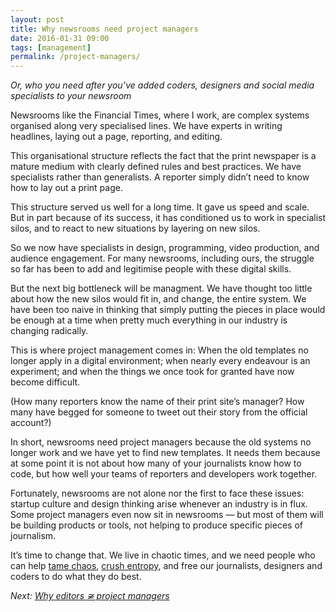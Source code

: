 ```yaml
---
layout: post
title: Why newsrooms need project managers
date: 2016-01-31 09:00
tags: [management]
permalink: /project-managers/
---
```

*Or, who you need after you’ve added coders, designers and social media specialists to your newsroom*

Newsrooms like the Financial Times, where I work, are complex systems organised along very specialised lines. We have experts in writing headlines, laying out a page, reporting, and editing.

This organisational structure reflects the fact that the print newspaper is a mature medium with clearly defined rules and best practices. We have specialists rather than generalists. A reporter simply didn’t need to know how to lay out a print page.

This structure served us well for a long time. It gave us speed and scale. But in part because of its success, it has conditioned us to work in specialist silos, and to react to new situations by layering on new silos.

So we now have specialists in design, programming, video production, and audience engagement. For many newsrooms, including ours, the struggle so far has been to add and legitimise people with these digital skills. 

But the next big bottleneck will be managment. We have thought too little about how the new silos would fit in, and change, the entire system. We have been too naive in thinking that simply putting the pieces in place would be enough at a time when pretty much everything in our industry is changing radically.

This is where project management comes in: When the old templates no longer apply in a digital environment; when nearly every endeavour is an experiment; and when the things we once took for granted have now become difficult. 

(How many reporters know the name of their print site’s manager? How many have begged for someone to tweet out their story from the official account?)

In short, newsrooms need project managers because the old systems no longer work and we have yet to find new templates. It needs them because at some point it is not about how many of your journalists know how to code, but how well your teams of reporters and developers work together.

Fortunately, newsrooms are not alone nor the first to face these issues: startup culture and design thinking arise whenever an industry is in flux. Some project managers even now sit in newsrooms &mdash; but most of them will be building products or tools, not helping to produce specific pieces of journalism.

It’s time to change that. We live in chaotic times, and we need people who can help [tame chaos](http://randsinrepose.com/archives/chaotic-beautiful-snowflakes/), [crush entropy](http://randsinrepose.com/archives/entropy-crushers/), and free our journalists, designers and coders to do what they do best.

*Next: [Why editors &#8774; project managers](/editors/)*